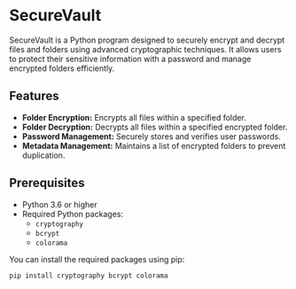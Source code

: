 # SecureVault

SecureVault is a Python program designed to securely encrypt and decrypt files and folders using advanced cryptographic techniques. It allows users to protect their sensitive information with a password and manage encrypted folders efficiently.

## Features

- **Folder Encryption:** Encrypts all files within a specified folder.
- **Folder Decryption:** Decrypts all files within a specified encrypted folder.
- **Password Management:** Securely stores and verifies user passwords.
- **Metadata Management:** Maintains a list of encrypted folders to prevent duplication.

## Prerequisites

- Python 3.6 or higher
- Required Python packages:
  - `cryptography`
  - `bcrypt`
  - `colorama`
  
You can install the required packages using pip:

```bash
pip install cryptography bcrypt colorama
